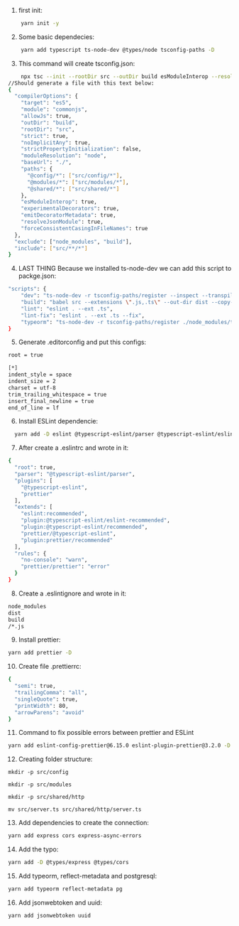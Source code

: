 1. first init:

```bash
    yarn init -y
```

2. Some basic dependecies:

```bash
    yarn add typescript ts-node-dev @types/node tsconfig-paths -D
```

3. This command will create tsconfig.json:

```bash
    npx tsc --init --rootDir src --outDir build esModuleInterop --resolveJsonModule --lib es6 modulenp commonjs --allowJs true --noImplicitAny true
//Should generate a file with this text below:
{
  "compilerOptions": {
    "target": "es5",
    "module": "commonjs",
    "allowJs": true,
    "outDir": "build",
    "rootDir": "src",
    "strict": true,
    "noImplicitAny": true,
    "strictPropertyInitialization": false,
    "moduleResolution": "node",
    "baseUrl": "./",
    "paths": {
      "@config/*": ["src/config/*"],
      "@modules/*": ["src/modules/*"],
      "@shared/*": ["src/shared/*"]
    },
    "esModuleInterop": true,
    "experimentalDecorators": true,
    "emitDecoratorMetadata": true,
    "resolveJsonModule": true,
    "forceConsistentCasingInFileNames": true
  },
  "exclude": ["node_modules", "build"],
  "include": ["src/**/*"]
}
```

4. LAST THING Because we installed ts-node-dev we can add this script to packge.json:

```bash
"scripts": {
    "dev": "ts-node-dev -r tsconfig-paths/register --inspect --transpile-only --ignore-watch node_modules src/shared/http/server.ts",
    "build": "babel src --extensions \".js,.ts\" --out-dir dist --copy-files",
    "lint": "eslint . --ext .ts",
    "lint-fix": "eslint . --ext .ts --fix",
    "typeorm": "ts-node-dev -r tsconfig-paths/register ./node_modules/typeorm/cli.js"
}
```

5. Generate .editorconfig and put this configs:

```bash
root = true

[*]
indent_style = space
indent_size = 2
charset = utf-8
trim_trailing_whitespace = true
insert_final_newline = true
end_of_line = lf
```

6. Install ESLint dependencie:

```bash
  yarn add -D eslint @typescript-eslint/parser @typescript-eslint/eslint-plugin
```

7. After create a .eslintrc and wrote in it:

```bash
{
  "root": true,
  "parser": "@typescript-eslint/parser",
  "plugins": [
    "@typescript-eslint",
    "prettier"
  ],
  "extends": [
    "eslint:recommended",
    "plugin:@typescript-eslint/eslint-recommended",
    "plugin:@typescript-eslint/recommended",
    "prettier/@typescript-eslint",
    "plugin:prettier/recommended"
  ],
  "rules": {
    "no-console": "warn",
    "prettier/prettier": "error"
  }
}
```

8. Create a .eslintignore and wrote in it:

```bash
node_modules
dist
build
/*.js
```

9. Install prettier:

```bash
yarn add prettier -D
```

10. Create file .prettierrc:

```bash
{
  "semi": true,
  "trailingComma": "all",
  "singleQuote": true,
  "printWidth": 80,
  "arrowParens": "avoid"
}
```

11. Command to fix possible errors between prettier and ESLint

```bash
yarn add eslint-config-prettier@6.15.0 eslint-plugin-prettier@3.2.0 -D
```

12. Creating folder structure:

```shell
mkdir -p src/config

mkdir -p src/modules

mkdir -p src/shared/http

mv src/server.ts src/shared/http/server.ts
```

13. Add dependencies to create the connection:

```bash
yarn add express cors express-async-errors
```

14. Add the typo:

```bash
yarn add -D @types/express @types/cors
```

15. Add typeorm, reflect-metadata and postgresql:

```bash
yarn add typeorm reflect-metadata pg
```

16. Add jsonwebtoken and uuid:

```bash
yarn add jsonwebtoken uuid
```
